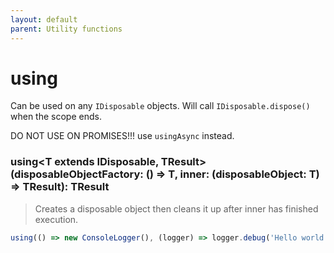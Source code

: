 ```yaml
---
layout: default
parent: Utility functions
---
```


# using

Can be used on any `IDisposable` objects. Will call `IDisposable.dispose()` when the scope ends.

DO NOT USE ON PROMISES!!! use `usingAsync` instead.

### using<T extends IDisposable, TResult>(disposableObjectFactory: () => T, inner: (disposableObject: T) => TResult): TResult

> Creates a disposable object then cleans it up after inner has finished execution. 

```js
using(() => new ConsoleLogger(), (logger) => logger.debug('Hello world!'));
```
